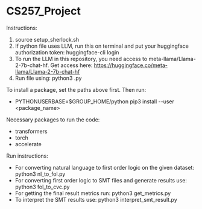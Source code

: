 # CS257_Project

Instructions:
1. source setup_sherlock.sh
2. If python file uses LLM, run this on terminal and put your huggingface authorization token: huggingface-cli login
3. To run the LLM in this repository, you need access to meta-llama/Llama-2-7b-chat-hf. Get access here: https://huggingface.co/meta-llama/Llama-2-7b-chat-hf 
4. Run file using:
    python3 <filename>.py <args>

To install a package, set the paths above first. Then run:
- PYTHONUSERBASE=$GROUP_HOME/python pip3 install --user <package_name>

Necessary packages to run the code:
- transformers
- torch
- accelerate

Run instructions:
- For converting natural language to first order logic on the given dataset: python3 nl_to_fol.py
- For converting first order logic to SMT files and generate results use: python3 fol_to_cvc.py <Results File>
- For getting the final result metrics run: python3 get_metrics.py
- To interpret the SMT results use: python3 interpret_smt_result.py 

